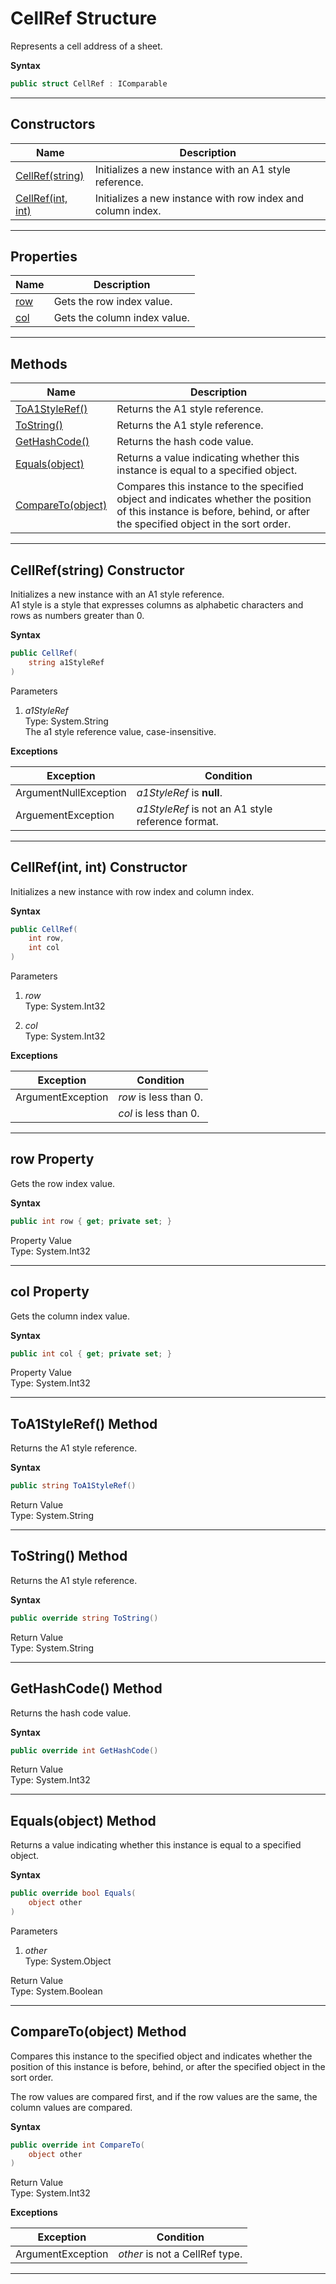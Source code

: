 # CellRef Structure

Represents a cell address of a sheet.

**Syntax**

```csharp
public struct CellRef : IComparable
```

* * *
## Constructors

Name | Description
---- | -----------
[CellRef(string)  ](#00) | Initializes a new instance with an A1 style reference.
[CellRef(int, int)](#01) | Initializes a new instance with row index and column index.

* * *
## Properties

Name | Description
---- | -----------
[row](#02) | Gets the row index value.
[col](#03) | Gets the column index value.

* * *
## Methods

Name | Description
---- | -----------
[ToA1StyleRef()   ](#04) | Returns the A1 style reference.
[ToString()       ](#05) | Returns the A1 style reference.
[GetHashCode()    ](#06) | Returns the hash code value.
[Equals(object)   ](#07) | Returns a value indicating whether this instance is equal to a specified object.
[CompareTo(object)](#08) | Compares this instance to the specified object and indicates whether the position of this instance is before, behind, or after the specified object in the sort order.

<a name="00"><hr></a>
## CellRef(string) Constructor

Initializes a new instance with an A1 style reference.<br>
A1 style is a style that expresses columns as alphabetic characters and rows as numbers greater than 0.

**Syntax**

```csharp
public CellRef(
    string a1StyleRef
)
```

Parameters

1. *a1StyleRef*<br>
    Type: System.String<br>
    The a1 style reference value, case-insensitive.

**Exceptions**    

Exception | Condition
--------- | ---------
ArgumentNullException | *a1StyleRef* is **null**.
ArguementException    | *a1StyleRef* is not an A1 style reference format.

<a name="01"><hr></a>
## CellRef(int, int) Constructor

Initializes a new instance with row index and column index.

**Syntax**

```csharp
public CellRef(
    int row, 
    int col
)
```

Parameters

1. *row*<br>
    Type: System.Int32<br>

1. *col*<br>
    Type: System.Int32<br>

**Exceptions**

Exception | Condition
--------- | ---------
ArgumentException | *row* is less than 0.
&nbsp;            | *col* is less than 0.

<a name="02"><hr></a>
## row Property

Gets the row index value.

**Syntax**

```csharp
public int row { get; private set; }
```

Property Value<br>
Type: System.Int32

<a name="03"><hr></a>
## col Property

Gets the column index value.

**Syntax**

```csharp
public int col { get; private set; }
```

Property Value<br>
Type: System.Int32

<a name="04"><hr></a>
## ToA1StyleRef() Method

Returns the A1 style reference.

**Syntax**

```csharp
public string ToA1StyleRef()
```

Return Value<br>
Type: System.String

<a name="05"><hr></a>
## ToString() Method

Returns the A1 style reference.

**Syntax**

```csharp
public override string ToString()
```

Return Value<br>
Type: System.String

<a name="06"><hr></a>
## GetHashCode() Method

Returns the hash code value.

**Syntax**

```csharp
public override int GetHashCode()    
```

Return Value<br>
Type: System.Int32

<a name="07"><hr></a>
## Equals(object) Method

Returns a value indicating whether this instance is equal to a specified object.

**Syntax**

```csharp
public override bool Equals(
    object other
)
```

Parameters

1. *other*<br>
    Type: System.Object

Return Value<br>
Type: System.Boolean


<a name="08"><hr></a>
## CompareTo(object) Method

Compares this instance to the specified object and indicates whether the position of this instance is before, behind, or after the specified object in the sort order.

The row values are compared first, and if the row values are the same, the column values are compared.

**Syntax**

```csharp
public override int CompareTo(
    object other
)
```
Return Value<br>
Type: System.Int32

**Exceptions**

Exception | Condition
--------- | ---------
ArgumentException | *other* is not a CellRef type.

* * *
